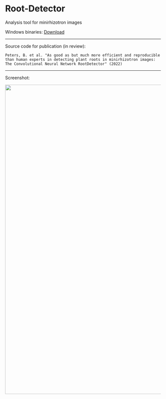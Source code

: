 # Root-Detector
Analysis tool for minirhizotron images

Windows binaries: [Download](https://github.com/ExPlEcoGreifswald/Root-Detector/releases/download/2022-01-14/20220114_15h22m18s_DigIT_RootDetector.zip)
***


Source code for publication (in review):

```Peters, B. et al. "As good as but much more efficient and reproducible than human experts in detecting plant roots in minirhizotron images: The Convolutional Neural Network RootDetector" (2022)```

***

Screenshot:

<img src="images/screenshot.png" width="1000">

